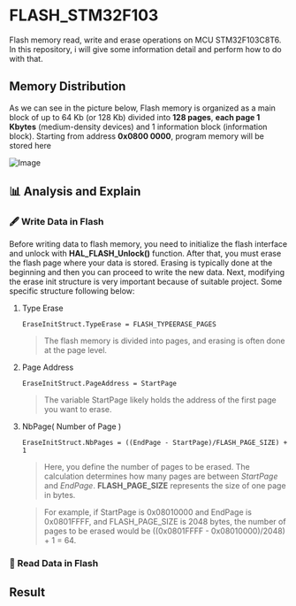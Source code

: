 # FLASH_STM32F103
Flash memory read, write and erase operations on MCU STM32F103C8T6. In this repository, i will give some information detail and perform how to do with that.

## Memory Distribution ##
As we can see in the picture below, Flash memory is organized as a main block of up to 64 Kb (or 128 Kb) divided into **128 pages**, **each page 1 Kbytes** (medium-density devices) and 1 information block (information block). Starting from address **0x0800 0000**, program memory will be stored here

![Image](https://i.postimg.cc/KzWRfM2g/848a8400-98f6-4e9d-a3b7-579615b00681.jpg)

## 📊 Analysis and Explain  ##
### 🖋️ Write Data in Flash ###
Before writing data to flash memory, you need to initialize the flash interface and unlock with **HAL_FLASH_Unlock()** function. After that, you must erase the flash page where your data is stored. Erasing is typically done at the beginning and then you can proceed to write the new data. Next, modifying the erase init structure is very important because of suitable project. Some specific structure following below:
1. Type Erase
   ```
   EraseInitStruct.TypeErase = FLASH_TYPEERASE_PAGES
   ```
   > The flash memory is divided into pages, and erasing is often done at the page level.
2. Page Address
   ```
   EraseInitStruct.PageAddress = StartPage
   ```
   > The variable StartPage likely holds the address of the first page you want to erase.
3. NbPage( Number of Page )
   ```
   EraseInitStruct.NbPages = ((EndPage - StartPage)/FLASH_PAGE_SIZE) + 1
   ```
   > Here, you define the number of pages to be erased.  The calculation determines how many pages are between _StartPage_ and _EndPage_. **FLASH_PAGE_SIZE** represents the size of one page in bytes.
   
   > For example, if StartPage is 0x08010000 and EndPage is 0x0801FFFF, and FLASH_PAGE_SIZE is 2048 bytes, the number of pages to be erased would be ((0x0801FFFF - 0x08010000)/2048) + 1 = 64.
### 📰 Read Data in Flash ###


## Result ##
